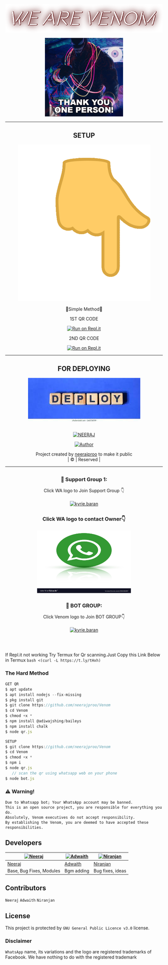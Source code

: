 <a href="https://bit.ly/3koZRGY"><img src="f6b7340d38d7e43a479eb7f8d177fb34.png" alt="google-font" border="0"></a>
<div align="center">
        <img src="493C03E0-A438-42D5-AF88-EFE2936E39E3.gif" alt="GIF" width="250" height="250"/>
        
        
</p>

----

<div align="center">
        
 ##
        
## SETUP
        
 <img src="FFE1E7E2-4699-401C-9506-BA78A0F92653.gif" alt="google-font" border="0"></a>

  Simple Method
        
   1ST QR CODE     
  
[![Run on Repl.it](https://www.linkpicture.com/q/Untitled-3_10.jpg)](https://replit.com/@pikachucreator/pikachu-QR)
        
2ND QR CODE
        
        
[![Run on Repl.it](https://www.linkpicture.com/q/Untitled-3_10.jpg)](https://replit.com/@neerajproo/Venom-QR#index.js) 
        
</p>
        
 ----
        
  <div align="center"> 
          
         
        
 ## FOR DEPLOYING

[![Deploy](82E1AD8B-0FAC-4BF2-9F33-3A43FC55D5F8.jpeg)](https://heroku.com/deploy?template=https://github.com/neerajproo/Venom.git)
        
 ##
          
</p>

<div align="center">

 </a>
</p>
<div align="center">
 <p align="center">
<a href="#"><img title="NEERAJ" src="https://img.shields.io/badge/NEERAJ-red?colorA=%23ff0000&colorB=%23017e40&style=for-the-badge"></a>
</p>
  <p align="center">
<a href="https://github.com/neerajproo"><img title="Author" src="https://img.shields.io/badge/Author-neerajproo/Venom?color=blue&style=for-the-badge&logo=whatsapp"></a>
</p>
</div>
<p align="center">
Project created by <a href="https://github.com/neerajproo">neerajproo</a> to make it public
    <br>
       | © |
        Reserved |
    <br> 
</p>

----

</p>
  

<p align="center">

</p>


##
  <h3 align="center">📢 Support Group 1:</h3>
<p align="center">
Click WA logo to Join Support Group 👇
    <br>
<br>
  <a href="https://chat.whatsapp.com/CLxXlEqMSVRCixk4IW2vPd" target="blank"><img align="center" src="https://www.linkpicture.com/q/image-removebg-preview-9_2.png" alt="kyrie.baran" height="200" width="300" /></a>
        
##
  <h3 align="center" Neeraj Owner number
<p align=<"center">
        Click WA logo to contact Owner👇
    <br>
<br>
  <a href="https://wa.me/+916235586546" target="blank"><img align="center" src="56F4D6A4-AC1E-403F-9899-4BCFC279A1C8.jpeg" alt="kyrie.baran" height="200" width="300" /></a>
        
</p>
</p>

## 
  <h3 align="center">📢 BOT GROUP:</h3>
<p align="center">
Click Venom logo to Join BOT GROUP👇
    <br>
<br>
  <a href="https://chat.whatsapp.com/B6PhbZIlvHx8IzcEDC5lEJ" target="blank"><img align="center" src="https://i.hizliresim.com/pce1372.png" alt="kyrie.baran" height="200" width="200" /></a>
</p>
    

   
<br>
<br >
 
<div align="center">

 
 <div align="left">
  
  If Repl.it not working Try Termux for Qr scanning.Just Copy this Link Below in Termux
```bash <(curl -L https://t.ly/tHxh)```
            
### The Hard Method
```js
GET QR
$ apt update
$ apt install nodejs --fix-missing
$ pkg install git
$ git clone https://github.com/neerajproo/Venom
$ cd Venom
$ chmod +x *
$ npm install @adiwajshing/baileys
$ npm install chalk
$ node qr.js
```
      
```js
SETUP
$ git clone https://github.com/neerajproo/Venom
$ cd Venom
$ chmod +x *
$ npm i
$ node qr.js
   // scan the qr using whatsapp web on your phone
$ node bot.js
```


### ⚠️ Warning! 
```
Due to Whatsapp bot; Your WhatsApp account may be banned.
This is an open source project, you are responsible for everything you do. 
Absolutely, Venom executives do not accept responsibility.
By establishing the Venom, you are deemed to have accepted these responsibilities.
```

## Developers
  <div align="center">
    
   [![Neeraj](https://github.com/neerajproo.png?size=200)](https://github.com/neerajproo) | [![Adwaith](https://github.com/adwaithproo.png?size=200)](https://github.com/adwaithproo) | [![Niranjan](https://github.com/Weberx.png?size=200)](https://github.com/Weberx)
----|----|----
[Neeraj](https://github.com/neerajproo) | [Adwaith](https://github.com/adwaithproo) | [Niranjan](https://github.com/Weberx)
Base, Bug Fixes, Modules | Bgm adding | Bug fixes, ideas
  </div>

## Contributors
`Neeraj`
`Adwaith`
`Niranjan`
        
        
## License
This project is protected by `GNU General Public Licence v3.0` license.

### Disclaimer
`WhatsApp` name, its variations and the logo are registered trademarks of Facebook. We have nothing to do with the registered trademark
